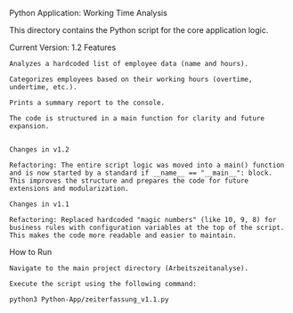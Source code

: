 Python Application: Working Time Analysis

This directory contains the Python script for the core application logic.

Current Version: 1.2
Features

    Analyzes a hardcoded list of employee data (name and hours).

    Categorizes employees based on their working hours (overtime, undertime, etc.).

    Prints a summary report to the console.

    The code is structured in a main function for clarity and future expansion.

    
    Changes in v1.2

    Refactoring: The entire script logic was moved into a main() function and is now started by a standard if __name__ == "__main__": block. This improves the structure and prepares the code for future extensions and modularization.

    Changes in v1.1

    Refactoring: Replaced hardcoded "magic numbers" (like 10, 9, 8) for business rules with configuration variables at the top of the script. This makes the code more readable and easier to maintain.

How to Run

    Navigate to the main project directory (Arbeitszeitanalyse).

    Execute the script using the following command:

    python3 Python-App/zeiterfassung_v1.1.py
